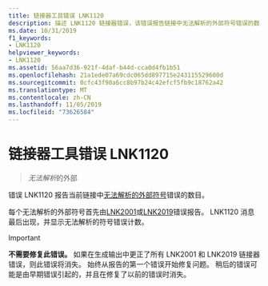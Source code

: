 ```yaml
---
title: 链接器工具错误 LNK1120
description: 描述 LNK1120 链接器错误，该错误报告链接中无法解析的外部符号错误的数目。
ms.date: 10/31/2019
f1_keywords:
- LNK1120
helpviewer_keywords:
- LNK1120
ms.assetid: 56aa7d36-921f-4daf-b44d-cca0d4fb1b51
ms.openlocfilehash: 21a1ede07a69cdc065dd897715e243115529600d
ms.sourcegitcommit: 0cfc43f90a6cc8b97b24c42efcf5fb9c18762a42
ms.translationtype: MT
ms.contentlocale: zh-CN
ms.lasthandoff: 11/05/2019
ms.locfileid: "73626584"
---
```

# <a name="linker-tools-error-lnk1120"></a>链接器工具错误 LNK1120

> *无法解析*的外部

错误 LNK1120 报告当前链接中[无法解析的外部符号](linker-tools-error-lnk2001.md#what-is-an-unresolved-external-symbol)错误的数目。

每个无法解析的外部符号首先由[LNK2001](linker-tools-error-lnk2001.md)或[LNK2019](linker-tools-error-lnk2019.md)错误报告。 LNK1120 消息最后出现，并显示无法解析的符号错误计数。

> [!IMPORTANT]
> **不需要修复此错误。** 如果在生成输出中更正了所有 LNK2001 和 LNK2019 链接器错误，则此错误将消失。 始终从报告的第一个错误开始修复问题。 稍后的错误可能是由早期错误引起的，并且在修复了以前的错误时消失。
